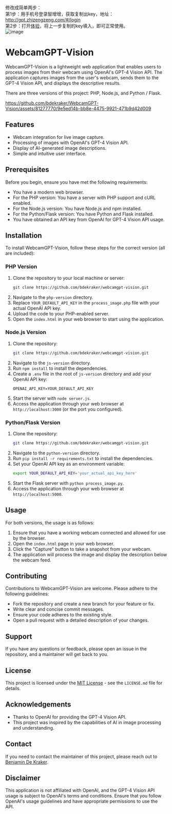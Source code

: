 修改成简单两步：<br>
第1步：用手机号登录智增增，获取复制出key，地址：http://gpt.zhizengzeng.com/#/login <br>
第2步：打开[体验](https://app.zhizengzeng.com:51668/)，将上一步复制的key填入，即可正常使用。 <br>
![image](https://github.com/xing61/zzz-WebcamGPT-Vision/assets/38256442/a96fa31c-908d-4a48-ab31-e46705a0f4b1)

# WebcamGPT-Vision

WebcamGPT-Vision is a lightweight web application that enables users to process images from their webcam using OpenAI's GPT-4 Vision API. The application captures images from the user's webcam, sends them to the GPT-4 Vision API, and displays the descriptive results. 

There are three versions of this project: PHP, Node.js, and Python / Flask.

https://github.com/bdekraker/WebcamGPT-Vision/assets/81277770/9e5ed14b-bb8e-4475-9921-471b9d42d009

## Features

- Webcam integration for live image capture.
- Processing of images with OpenAI's GPT-4 Vision API.
- Display of AI-generated image descriptions.
- Simple and intuitive user interface.

## Prerequisites

Before you begin, ensure you have met the following requirements:

- You have a modern web browser.
- For the PHP version: You have a server with PHP support and cURL enabled.
- For the Node.js version: You have Node.js and npm installed.
- For the Python/Flask version: You have Python and Flask installed.
- You have obtained an API key from OpenAI for GPT-4 Vision API usage.

## Installation

To install WebcamGPT-Vision, follow these steps for the correct version (all are included):

### PHP Version

1. Clone the repository to your local machine or server:
   ```sh
   git clone https://github.com/bdekraker/webcamgpt-vision.git
   ```
2. Navigate to the `php-version` directory.
3. Replace `YOUR_DEFAULT_API_KEY` in the `process_image.php` file with your actual OpenAI API key.
4. Upload the code to your PHP-enabled server.
5. Open the `index.html` in your web browser to start using the application.

### Node.js Version

1. Clone the repository:
   ```sh
   git clone https://github.com/bdekraker/webcamgpt-vision.git
   ```
2. Navigate to the `js-version` directory.
3. Run `npm install` to install the dependencies.
4. Create a `.env` file in the root of `js-version` directory and add your OpenAI API key:
   ```
   OPENAI_API_KEY=YOUR_DEFAULT_API_KEY
   ```
5. Start the server with `node server.js`.
6. Access the application through your web browser at `http://localhost:3000` (or the port you configured).

   
### Python/Flask Version

1. Clone the repository:
   ```sh
   git clone https://github.com/bdekraker/webcamgpt-vision.git
   ```
2. Navigate to the `python-version` directory.
3. Run `pip install -r requirements.txt` to install the dependencies.
4. Set your OpenAI API key as an environment variable:
   ```sh
   export YOUR_DEFAULT_API_KEY='your_actual_api_key_here'
   ```
5. Start the Flask server with `python process_image.py`.
6. Access the application through your web browser at `http://localhost:5000`.

## Usage

For both versions, the usage is as follows:

1. Ensure that you have a working webcam connected and allowed for use by the browser.
2. Open the `index.html` page in your web browser.
3. Click the "Capture" button to take a snapshot from your webcam.
4. The application will process the image and display the description below the webcam feed.

## Contributing

Contributions to WebcamGPT-Vision are welcome. Please adhere to the following guidelines:

- Fork the repository and create a new branch for your feature or fix.
- Write clear and concise commit messages.
- Ensure your code adheres to the existing style.
- Open a pull request with a detailed description of your changes.

## Support

If you have any questions or feedback, please open an issue in the repository, and a maintainer will get back to you.

## License

This project is licensed under the [MIT License](LICENSE.md) - see the `LICENSE.md` file for details.

## Acknowledgements

- Thanks to OpenAI for providing the GPT-4 Vision API.
- This project was inspired by the capabilities of AI in image processing and understanding.

## Contact

If you need to contact the maintainer of this project, please reach out to [Benjamin De Kraker](https://twitter.com/BenjaminDEKR).

## Disclaimer

This application is not affiliated with OpenAI, and the GPT-4 Vision API usage is subject to OpenAI's terms and conditions. Ensure that you follow OpenAI's usage guidelines and have appropriate permissions to use the API.

